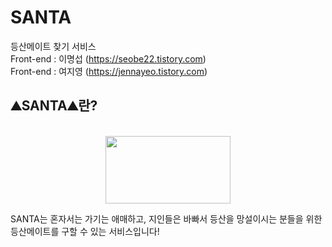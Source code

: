 # SANTA
 등산메이트 찾기 서비스
<br /> Front-end : 이명섭 (https://seobe22.tistory.com)<br />
Front-end : 여지영 (https://jennayeo.tistory.com)

## ⛰SANTA⛰란?

<p align="center">
    <br />
<img width="200px" height="108px" src="https://user-images.githubusercontent.com/79817557/119305735-194bf980-bca4-11eb-8c08-481ae336867c.png" />
</p>

<p>SANTA는 혼자서는 가기는 애매하고, 지인들은 바빠서 등산을 망설이시는 분들을 위한 등산메이트를 구할 수 있는 서비스입니다!</p>




